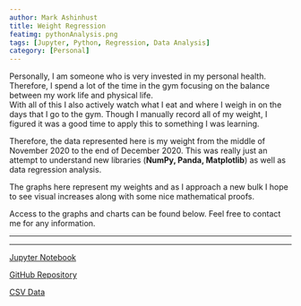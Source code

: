 ```yaml
---
author: Mark Ashinhust  
title: Weight Regression
featimg: pythonAnalysis.png
tags: [Jupyter, Python, Regression, Data Analysis]
category: [Personal]
---
```


Personally, I am someone who is very invested in my personal health. Therefore, I spend a lot of the time in the gym focusing on the balance between my work life and physical life.  
With all of this I also actively watch what I eat and where I weigh in on the days that I go to the gym. Though I manually record all of my weight, I figured it was a good time to apply this to something I was learning.
> 
Therefore, the data represented here is my weight from the middle of November 2020 to the end of December 2020. This was really just an attempt to understand new libraries (**NumPy, Panda, Matplotlib**) as well as data regression analysis.
> 
The graphs here represent my weights and as I approach a new bulk I hope to see visual increases along with some nice mathematical proofs.
> 
Access to the graphs and charts can be found below. Feel free to contact me for any information.

---
---

[Jupyter Notebook](https://github.com/Markay12/WeightGainGraph/blob/main/dataAnalysis.ipynb)   


[GitHub Repository](https://github.com/Markay12/WeightGainGraph)

[CSV Data](https://github.com/Markay12/WeightGainGraph/blob/main/data/weight.csv)

